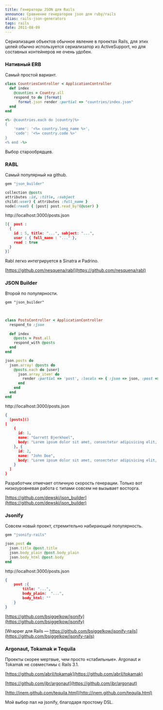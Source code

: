 ```yaml
---
title: Генераторы JSON для Rails
announce: Сравнение генераторов json для ruby/rails
alias: rails-json-generators
tags: rails
date: 2011-08-09
---
```


Сериализация объектов обычное явление в проектах Rails, для этих целей обычно используется сериализатор из ActiveSupport, но для составных контейнеров не очень удобен.

### Нативный ERB

Самый простой вариант.

```ruby
class CountriesController < ApplicationController
  def index
    @counties = Country.all
    respond_to do |format|
      format.json render :partial => "countries/index.json"
  end
end
```


```ruby
<%- @countries.each do |country|%>
{
    'name': '<%= country.long_name %>',
    'code': '<%= country.code %>'
}
<% end -%>
```

Выбор старообрядцев.


### RABL

Самый популярный на github.


```ruby
gem "json_builder"
```

```ruby
collection @posts
attributes :id, :title, :subject
child(:user) { attributes :full_name }
node(:read) { |post| post.read_by?(@user) }
```

http://localhost:3000/posts.json

```json
[{  post :
  {
    id : 5, title: "...", subject: "...",
    user : { full_name : "..." },
    read : true
  }
}]
```

Rabl легко интегрируется в Sinatra и Padrino.

[https://github.com/nesquena/rabl](https://github.com/nesquena/rabl)


### JSON Builder

Второй по популярности.


```
gem "json_builder"
```

<br />

```ruby
class PostsController < ApplicationController
  respond_to :json
  
  def index
    @posts = Post.all
    respond_with @posts
  end
end
```


```ruby
json.posts do
  json.array! @posts do
    @posts.each do |user|
      json.array_item! do
        render :partial => 'post', :locals => { :json => json, :post => post }
      end
    end
  end
end
```


http://localhost:3000/posts.json

```json
{
  [posts]()
[
    {
      id: 1,
      name: "Garrett Bjerkhoel",
      body: "Lorem ipsum dolor sit amet, consectetur adipisicing elit, sed do eiusmod."
    }, {
      id: 2,
      name: "John Doe",
      body: "Lorem ipsum dolor sit amet, consectetur adipisicing elit, sed do eiusmod."
    }
  ]
}

```

Разработчик отмечает отличную скорость генерации. Только вот низкоуровневая работа с типами совсем не вызывает восторга.


[https://github.com/dewski/json_builder](https://github.com/dewski/json_builder)


### Jsonify

Совсем новый проект, стремительно набирающий популярность.


```ruby
gem "jsonify-rails"
```


```ruby
json.post do
  json.title @post.title
  json.body_plain @post.body_plain
  json.body_html @post.body
end
```

http://localhost:3000/posts.json

```json
{
    post :{
        title: "...",
        body_plain:  "...",
        body_html: ""
    }
}
```

[https://github.com/bsiggelkow/jsonify](https://github.com/bsiggelkow/jsonify)

[Wrapper для Rails — https://github.com/bsiggelkow/jsonify-rails](https://github.com/bsiggelkow/jsonify-rails)



### Argonaut, Tokamak и Tequila

Проекты скорее мертвые, чем просто «стабильные». Argonaut и Tokamak не совместимы с Rails 3.1. 

[https://github.com/abril/tokamak](https://github.com/abril/tokamak)


[https://github.com/jbr/argonaut](https://github.com/jbr/argonaut)

[http://inem.github.com/tequila.html](http://inem.github.com/tequila.html)

Мой выбор пал на jsonify, благодаря простому DSL.